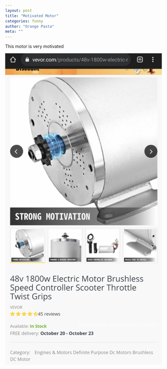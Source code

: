 ```yaml
---
layout: post
title: "Motivated Motor"
categories: funny 
author: "Orange Pasta"
meta: ""
---
```


This motor is very motivated

![](/assets/img/motivated_motor/motivated_motor.png) 
